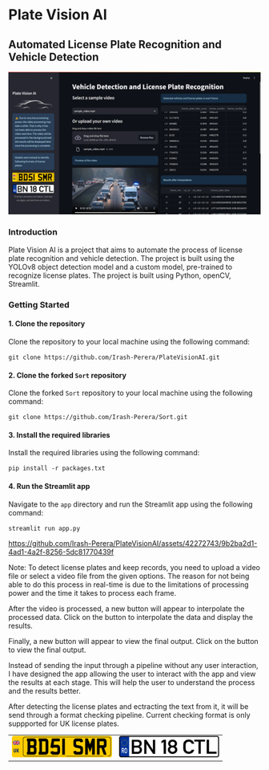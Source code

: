 # Plate Vision AI
## Automated License Plate Recognition and Vehicle Detection

![Plate Vision AI](./screenshots/Screenshot.png)


### Introduction
Plate Vision AI is a project that aims to automate the process of license plate recognition and vehicle detection. The project is built using the YOLOv8 object detection model and a custom model, pre-trained to recognize license plates. The project is built using Python, openCV, Streamlit.

### Getting Started

#### 1. Clone the repository
Clone the repository to your local machine using the following command:
```
git clone https://github.com/Irash-Perera/PlateVisionAI.git
```
#### 2. Clone the forked `Sort` repository
Clone the forked `Sort` repository to your local machine using the following command:
```
git clone https://github.com/Irash-Perera/Sort.git
```
#### 3. Install the required libraries
Install the required libraries using the following command:
```
pip install -r packages.txt
```
#### 4. Run the Streamlit app

Navigate to the `app` directory and run the Streamlit app using the following command:
```
streamlit run app.py
```

https://github.com/Irash-Perera/PlateVisionAI/assets/42272743/9b2ba2d1-4ad1-4a2f-8256-5dc81770439f

Note: To detect license plates and keep records, you need to upload a video file or select a video file from the given options. The reason for not being able to do this process in real-time is due to the limitations of processing power and the time it takes to process each frame.

After the video is processed, a new button will appear to interpolate the processed data. Click on the button to interpolate the data and display the results.

Finally, a new button will appear to view the final output. Click on the button to view the final output.

Instead of sending the input through a pipeline without any user interaction, I have designed the app allowing the user to interact with the app and view the results at each stage. This will help the user to understand the process and the results better.

After detecting the license plates and ectracting the text from it, it will be send through a format checking pipeline. Current checking format is only suppported for UK license plates.
<table>
  <tr>
    <td><img src="./app/assets/license_plate1.png" width="200"></td>
    <td><img src="./app/assets/license_plate2.png" width="200"></td>
  </tr>
</table>

